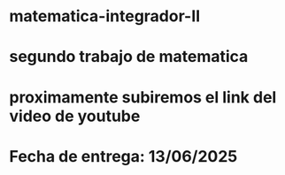 # matematica-integrador-II
# segundo trabajo de matematica
# proximamente subiremos el link del video de youtube
# Fecha de entrega: 13/06/2025
